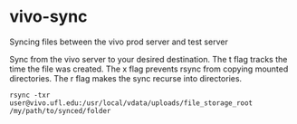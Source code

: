 # vivo-sync
Syncing files between the vivo prod server and test server

Sync from the vivo server to your desired destination. The t flag tracks the time the file was created. The x flag prevents rsync from copying mounted directories. The r flag makes the sync recurse into directories.

```rsync -txr user@vivo.ufl.edu:/usr/local/vdata/uploads/file_storage_root /my/path/to/synced/folder```

